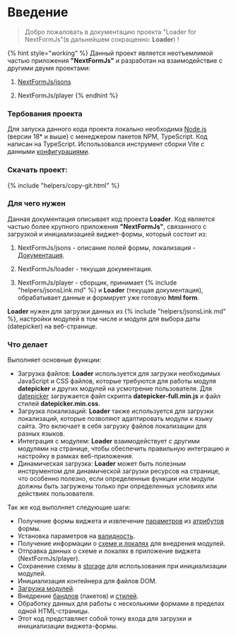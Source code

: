 # Введение

> Добро пожаловать в документацию проекта "Loader for NextFormJs"(в дальнейшем сокращенно: **Loader**) ! 


{% hint style="working" %}
Данный проект является неотъемлимой частью приложения **"NextFormJs"** и разработан на взаимодействие с другими двумя проектами:

1) [NextFormJs/jsons](https://docs-nextformio-scheme.netlify.app/)

2) NextFormJs/player
{% endhint %}

### Тербования проекта

Для запуска данного кода проекта локально необходима [Node.js](https://nodejs.org/en/download) (версии 18* и выше) с менеджером пакетов NPM, TypeScript.
Код написан на TypeScript. Использовался инструмент сборки Vite с данными [конфигурациями](VITECONFIG.md).

### Скачать проект:

{% include "helpers/copy-git.html" %}

### Для чего нужен

Данная документация описывает код проекта **Loader**. Код является частью более крупного приложения **"NextFormJs"**, связанного с загрузкой и инициализацией виджет-формы, который состоит из:

1) NextFormJs/jsons - описание полей формы, локализация - [Документация](https://docs-nextformio-scheme.netlify.app/).

2) NextFormJs/loader - текущая документация.

3) NextFormJs/player - сборщик, принимает {% include "helpers/jsonsLink.md" %} и **Loader** (текущая документация), обрабатывает данные и формирует уже готовую **html form**.

**Loader** нужен для загрузки данных из {% include "helpers/jsonsLink.md" %}, настройки модулей в том числе и модуля для выбора даты (datepicker) на веб-странице.

### Что делает 

Выполняет основные функции:

- Загрузка файлов: **Loader** используется для загрузки необходимых JavaScript и CSS файлов, которые требуются для работы модуля **datepicker** и других модулей на усмотрение пользователя. Для [datepicker](modules/list/datepicker/DATEPICKERLOADER.md) загружается файл скрипта **datepicker-full.min.js** и файл стилей **datepicker.min.css**.
- Загрузка локализаций: **Loader** также используется для загрузки локализаций, которые позволяют адаптировать модули к языку сайта. Это включает в себя загрузку файлов локализации для разных языков.
- Интеграция с модулем: **Loader** взаимодействует с другими модулями на странице, чтобы обеспечить правильную интеграцию и настройку в рамках веб-приложения.
- Динамическая загрузка: **Loader** может быть полезным инструментом для динамической загрузки ресурсов на странице, что особенно полезно, если определенные функции или модули должны быть загружены только при определенных условиях или действиях пользователя.

Так же код выполняет следующие шаги:

- Получение формы виджета и извлечение [параметров](FORMPARAMS.md) из [атрибутов](ATTRIBUTES.md) формы.
- Установка параметров на [валидность](PARAMSWORKER.md).
- Получение информации о [схеме и локалях](https://docks-scheme-demo.netlify.app/) для внедрения модулей.
- Отправка данных о схеме и локалях в приложение виджета (NextFormJs/player).
- Сохранение схемы в [storage](BRIDGE.md) для использования при инициализации модулей.
- Инициализация контейнера для файлов DOM.
- [Загрузка модулей](modules/loader/MODULELOADER.md).
- Внедрение [бандлов](injectors/BUNDLEINJECTOR.md) (пакетов) и [стилей](injectors/STYLEJECTORDOM.md).
- Обработку данных для работы с несколькими формами в пределах одной HTML-страницы. 
- Этот код представляет собой точку входа для загрузки и инициализации виджета-формы.
